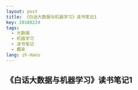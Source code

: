 ```yaml
---
layout: post
title: 《白话大数据与机器学习》读书笔记1
key: 20180224
tags:
  - 大数据
  - 机器学习
  - 读书笔记
  - 概率
lang: zh-Hans
---
```


## 《白话大数据与机器学习》读书笔记1